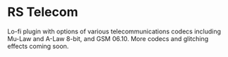 # RS Telecom

Lo-fi plugin with options of various telecommunications codecs including Mu-Law and A-Law 8-bit, and GSM 06.10. More codecs and glitching effects coming soon.
